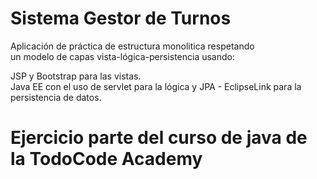 # Sistema Gestor de Turnos

Aplicación de práctica de estructura monolitica respetando  
un modelo de capas vista-lógica-persistencia usando: 

JSP y Bootstrap para las vistas.  
Java EE con el uso de servlet para la lógica y JPA - EclipseLink para la persistencia de datos.

# Ejercicio parte del curso de java de la TodoCode Academy
